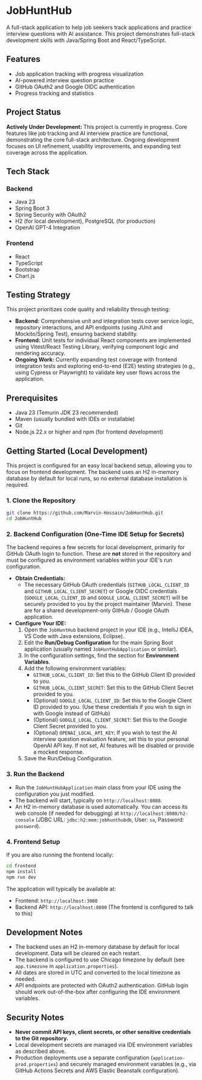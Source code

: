 # JobHuntHub
A full-stack application to help job seekers track applications and practice interview questions with AI assistance. This project demonstrates full-stack development skills with Java/Spring Boot and React/TypeScript.

## Features
- Job application tracking with progress visualization
- AI-powered interview question practice
- GitHub OAuth2 and Google OIDC authentication
- Progress tracking and statistics

## Project Status
**Actively Under Development:** This project is currently in progress. Core features like job tracking and AI interview practice are functional, demonstrating the core full-stack architecture. Ongoing development focuses on UI refinement, usability improvements, and expanding test coverage across the application.

## Tech Stack
### Backend
- Java 23
- Spring Boot 3
- Spring Security with OAuth2
- H2 (for local development), PostgreSQL (for production)
- OpenAI GPT-4 Integration

### Frontend
- React
- TypeScript
- Bootstrap
- Chart.js

## Testing Strategy
This project prioritizes code quality and reliability through testing:

*   **Backend:** Comprehensive unit and integration tests cover service logic, repository interactions, and API endpoints (using JUnit and Mockito/Spring Test), ensuring backend stability.
*   **Frontend:** Unit tests for individual React components are implemented using Vitest/React Testing Library, verifying component logic and rendering accuracy.
*   **Ongoing Work:** Currently expanding test coverage with frontend integration tests and exploring end-to-end (E2E) testing strategies (e.g., using Cypress or Playwright) to validate key user flows across the application.

## Prerequisites
- Java 23 (Temurin JDK 23 recommended)
- Maven (usually bundled with IDEs or installable)
- Git
- Node.js 22.x or higher and npm (for frontend development)

## Getting Started (Local Development)
This project is configured for an easy local backend setup, allowing you to focus on frontend development. The backend uses an H2 in-memory database by default for local runs, so no external database installation is required.

### 1. Clone the Repository
```bash
git clone https://github.com/Marvin-Hossain/JobHuntHub.git
cd JobHuntHub
```

### 2. Backend Configuration (One-Time IDE Setup for Secrets)
The backend requires a few secrets for local development, primarily for GitHub OAuth login to function. These are **not** stored in the repository and must be configured as environment variables within your IDE's run configuration.

*   **Obtain Credentials:**
    *   The necessary GitHub OAuth credentials (`GITHUB_LOCAL_CLIENT_ID` and `GITHUB_LOCAL_CLIENT_SECRET`) or Google OIDC credentials (`GOOGLE_LOCAL_CLIENT_ID` and `GOOGLE_LOCAL_CLIENT_SECRET`) will be securely provided to you by the project maintainer (Marvin). These are for a shared development-only GitHub / Google OAuth application.
*   **Configure Your IDE:**
    1.  Open the `JobHuntHub` backend project in your IDE (e.g., IntelliJ IDEA, VS Code with Java extensions, Eclipse).
    2.  Edit the **Run/Debug Configuration** for the main Spring Boot application (usually named `JobHuntHubApplication` or similar).
    3.  In the configuration settings, find the section for **Environment Variables**.
    4.  Add the following environment variables:
        *   `GITHUB_LOCAL_CLIENT_ID`: Set this to the GitHub Client ID provided to you.
        *   `GITHUB_LOCAL_CLIENT_SECRET`: Set this to the GitHub Client Secret provided to you.
        *    (Optional) `GOOGLE_LOCAL_CLIENT_ID`: Set this to the Google Client ID provided to you.  (Use these credentials if you wish to sign in with Google instead of GitHub)
        *   (Optional) `GOOGLE_LOCAL_CLIENT_SECRET`: Set this to the Google Client Secret provided to you.
        *   (Optional) `OPENAI_LOCAL_API_KEY`: If you wish to test the AI interview question evaluation feature, set this to your personal OpenAI API key. If not set, AI features will be disabled or provide a mocked response.
    5.  Save the Run/Debug Configuration.

### 3. Run the Backend
*   Run the `JobHuntHubApplication` main class from your IDE using the configuration you just modified.
*   The backend will start, typically on `http://localhost:8080`.
*   An H2 in-memory database is used automatically. You can access its web console (if needed for debugging) at `http://localhost:8080/h2-console` (JDBC URL: `jdbc:h2:mem:jobhunthubdb`, User: `sa`, Password: `password`).

### 4. Frontend Setup
If you are also running the frontend locally:
```bash
cd frontend
npm install
npm run dev
```

The application will typically be available at:
- Frontend: `http://localhost:3000`
- Backend API: `http://localhost:8080` (The frontend is configured to talk to this)

## Development Notes
- The backend uses an H2 in-memory database by default for local development. Data will be cleared on each restart.
- The backend is configured to use Chicago timezone by default (see `app.timezone` in `application.properties`).
- All dates are stored in UTC and converted to the local timezone as needed.
- API endpoints are protected with OAuth2 authentication. GitHub login should work out-of-the-box after configuring the IDE environment variables.

## Security Notes
- **Never commit API keys, client secrets, or other sensitive credentials to the Git repository.**
- Local development secrets are managed via IDE environment variables as described above.
- Production deployments use a separate configuration (`application-prod.properties`) and securely managed environment variables (e.g., via GitHub Actions Secrets and AWS Elastic Beanstalk configuration).
